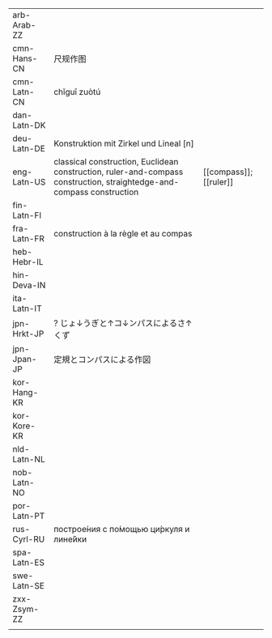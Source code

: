 | | | |
|-|-|-|
| arb-Arab-ZZ |  |  |
| cmn-Hans-CN | 尺规作图 |  |
| cmn-Latn-CN | chǐguī zuòtú |  |
| dan-Latn-DK |  |  |
| deu-Latn-DE | Konstruktion mit Zirkel und Lineal [n] |  |
| eng-Latn-US | classical construction, Euclidean construction, ruler-and-compass construction, straightedge-and-compass construction | [[compass]]; [[ruler]] |
| fin-Latn-FI |  |  |
| fra-Latn-FR | construction à la règle et au compas |  |
| heb-Hebr-IL |  |  |
| hin-Deva-IN |  |  |
| ita-Latn-IT |  |  |
| jpn-Hrkt-JP | ? じょ↓うぎと↑コ↓ンパスによるさ↑くず |  |
| jpn-Jpan-JP | 定規とコンパスによる作図 |  |
| kor-Hang-KR |  |  |
| kor-Kore-KR |  |  |
| nld-Latn-NL |  |  |
| nob-Latn-NO |  |  |
| por-Latn-PT |  |  |
| rus-Cyrl-RU | построе́ния с по́мощью ци́ркуля и лине́йки |  |
| spa-Latn-ES |  |  |
| swe-Latn-SE |  |  |
| zxx-Zsym-ZZ |  |  |
|  |  |  |
